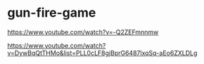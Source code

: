 # gun-fire-game

https://www.youtube.com/watch?v=-Q2ZEFmnnmw

https://www.youtube.com/watch?v=DywBqQtTHMo&list=PLL0cLF8gjBprG6487lxqSq-aEo6ZXLDLg
